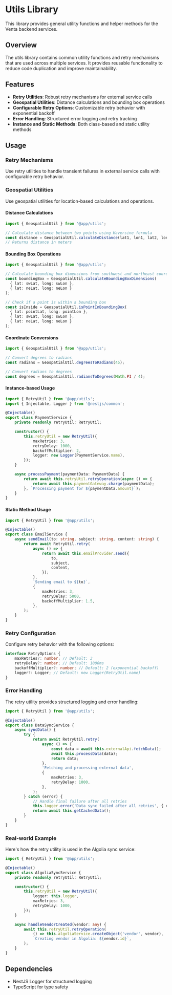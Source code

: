 # Utils Library

This library provides general utility functions and helper methods for the Venta backend services.

## Overview

The utils library contains common utility functions and retry mechanisms that are used across multiple services. It provides reusable functionality to reduce code duplication and improve maintainability.

## Features

- **Retry Utilities**: Robust retry mechanisms for external service calls
- **Geospatial Utilities**: Distance calculations and bounding box operations
- **Configurable Retry Options**: Customizable retry behavior with exponential backoff
- **Error Handling**: Structured error logging and retry tracking
- **Instance and Static Methods**: Both class-based and static utility methods

## Usage

### Retry Mechanisms

Use retry utilities to handle transient failures in external service calls with configurable retry behavior.

### Geospatial Utilities

Use geospatial utilities for location-based calculations and operations.

#### Distance Calculations

```typescript
import { GeospatialUtil } from '@app/utils';

// Calculate distance between two points using Haversine formula
const distance = GeospatialUtil.calculateDistance(lat1, lon1, lat2, lon2);
// Returns distance in meters
```

#### Bounding Box Operations

```typescript
import { GeospatialUtil } from '@app/utils';

// Calculate bounding box dimensions from southwest and northeast coordinates
const boundingBox = GeospatialUtil.calculateBoundingBoxDimensions(
  { lat: swLat, long: swLon },
  { lat: neLat, long: neLon }
);

// Check if a point is within a bounding box
const isInside = GeospatialUtil.isPointInBoundingBox(
  { lat: pointLat, long: pointLon },
  { lat: swLat, long: swLon },
  { lat: neLat, long: neLon }
);
```

#### Coordinate Conversions

```typescript
import { GeospatialUtil } from '@app/utils';

// Convert degrees to radians
const radians = GeospatialUtil.degreesToRadians(45);

// Convert radians to degrees
const degrees = GeospatialUtil.radiansToDegrees(Math.PI / 4);
```

#### Instance-based Usage

```typescript
import { RetryUtil } from '@app/utils';
import { Injectable, Logger } from '@nestjs/common';

@Injectable()
export class PaymentService {
	private readonly retryUtil: RetryUtil;

	constructor() {
		this.retryUtil = new RetryUtil({
			maxRetries: 3,
			retryDelay: 1000,
			backoffMultiplier: 2,
			logger: new Logger(PaymentService.name),
		});
	}

	async processPayment(paymentData: PaymentData) {
		return await this.retryUtil.retryOperation(async () => {
			return await this.paymentGateway.charge(paymentData);
		}, `Processing payment for ${paymentData.amount}`);
	}
}
```

#### Static Method Usage

```typescript
import { RetryUtil } from '@app/utils';

@Injectable()
export class EmailService {
	async sendEmail(to: string, subject: string, content: string) {
		return await RetryUtil.retry(
			async () => {
				return await this.emailProvider.send({
					to,
					subject,
					content,
				});
			},
			`Sending email to ${to}`,
			{
				maxRetries: 3,
				retryDelay: 5000,
				backoffMultiplier: 1.5,
			},
		);
	}
}
```

### Retry Configuration

Configure retry behavior with the following options:

```typescript
interface RetryOptions {
	maxRetries?: number; // Default: 3
	retryDelay?: number; // Default: 1000ms
	backoffMultiplier?: number; // Default: 2 (exponential backoff)
	logger?: Logger; // Default: new Logger(RetryUtil.name)
}
```

### Error Handling

The retry utility provides structured logging and error handling:

```typescript
import { RetryUtil } from '@app/utils';

@Injectable()
export class DataSyncService {
	async syncData() {
		try {
			return await RetryUtil.retry(
				async () => {
					const data = await this.externalApi.fetchData();
					await this.processData(data);
					return data;
				},
				'Fetching and processing external data',
				{
					maxRetries: 3,
					retryDelay: 1000,
				},
			);
		} catch (error) {
			// Handle final failure after all retries
			this.logger.error('Data sync failed after all retries', { error: error.message });
			return await this.getCachedData();
		}
	}
}
```

### Real-world Example

Here's how the retry utility is used in the Algolia sync service:

```typescript
import { RetryUtil } from '@app/utils';

@Injectable()
export class AlgoliaSyncService {
	private readonly retryUtil: RetryUtil;

	constructor() {
		this.retryUtil = new RetryUtil({
			logger: this.logger,
			maxRetries: 3,
			retryDelay: 1000,
		});
	}

	async handleVendorCreated(vendor: any) {
		await this.retryUtil.retryOperation(
			() => this.algoliaService.createObject('vendor', vendor),
			`Creating vendor in Algolia: ${vendor.id}`,
		);
	}
}
```

## Dependencies

- NestJS Logger for structured logging
- TypeScript for type safety
